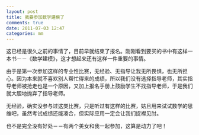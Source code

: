 ```yaml
---
layout: post
title: 我要参加数学建模了
comments: true
date: 2011-07-03 12:47
categories: mm
---
```


这已经是很久之前的事情了，目前早就结束了报名。刚刚看到要买的书中有这样一本书－－《数学建模》，这才想起来还有这样一件重要的事情。

由于是第一次参加这样的专业性比赛，无经验、无指导让我无所畏惧，也无所担心。因为本来就不喜欢别人帮忙得来的成绩，所以我们没有选择指导老师，其实指导老师被抢走也是一个原因，又加上报名手册上鼓励学生不找指导老师，于是我们就大胆地抛弃了指导老师。

无经验，确实没参与过这类比赛，只是听过有这样的比赛，姑且用来试试数学的思维吧，虽然考试成绩还能凑合，但实际应用一定会让我们捉襟见肘。

也不是完全没有好处－－有两个美女和我一起参加，这算是动力了吧！